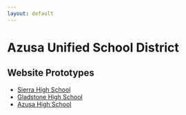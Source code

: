 ```yaml
---
layout: default
---
```


# Azusa Unified School District

## Website Prototypes

* [Sierra High School](http://sierrahighschool.jimthoburn.com)
* [Gladstone High School](http://gladstonehighschool.jimthoburn.com)
* [Azusa High School](http://azusahighschool.jimthoburn.com)
